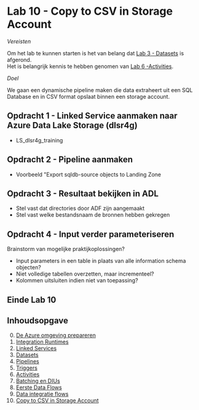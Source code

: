 # Lab 10 - Copy to CSV in Storage Account

*Vereisten*

Om het lab te kunnen starten is het van belang dat [Lab 3 - Datasets](../Lab3/LabInstructions3.md) is afgerond.  
Het is belangrijk kennis te hebben genomen van [Lab 6 -Activities](../Lab6/LabInstructions6.md).

*Doel*

We gaan een dynamische pipeline maken die data extraheert uit een SQL Database en in CSV format opslaat binnen een storage account.

## Opdracht 1 - Linked Service aanmaken naar Azure Data Lake Storage (dlsr4g)

* LS_dlsr4g_training

## Opdracht 2 - Pipeline aanmaken

* Voorbeeld "Export sqldb-source objects to Landing Zone


## Opdracht 3 - Resultaat bekijken in ADL

* Stel vast dat directories door ADF zijn aangemaakt
* Stel vast welke bestandsnaam de bronnen hebben gekregen


## Opdracht 4 - Input verder parameteriseren

Brainstorm van mogelijke praktijkoplossingen?
* Input parameters in een table in plaats van alle information schema objecten?
* Niet volledige tabellen overzetten, maar incrementeel?
* Kolommen uitsluiten indien niet van toepassing?







## Einde Lab 10

## Inhoudsopgave

0. [De Azure omgeving prepareren](../0Prep/LabVoorbereiding0.md)
1. [Integration Runtimes](../Lab1/LabInstructions1.md)
2. [Linked Services](../Lab2/LabInstructions2.md)
3. [Datasets](../Lab3/LabInstructions3.md)
4. [Pipelines](../Lab4/LabInstructions4.md)
5. [Triggers](../Lab5/LabInstructions5.md)
6. [Activities](../Lab6/LabInstructions6.md)
7. [Batching en DIUs](../Lab7/LabInstructions7.md)
8. [Eerste Data Flows](../Lab8/LabInstructions8.md)
9. [Data integratie flows](../Lab9/LabInstructions9.md)
10. [Copy to CSV in Storage Account](../Lab10/LabInstructions10.md)
